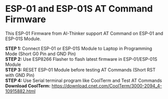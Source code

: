 # ESP-01 and ESP-01S AT Command Firmware

This ESP-01 Firmware from AI-Thinker support AT Command on ESP-01 and ESP-01S Module. 

<b> STEP 1: </b> Connect ESP-01 or ESP-01S Module to Laptop in Programming Mode (Short G0 Pin and GND Pin)</br>
<b> STEP 2: </b> Use ESP8266 Flasher to flash latest firmware in ESP-01/ESP-01S Module</br>
<b> STEP 3: </b> RESET ESP-01 Module before testing AT Commands (Short RST with GND Pin)</br>
<b> STEP 4: </b> Use Serial terminal program like CoolTerm and Test AT Commands</br>
<b> Download CoolTerm:</b> https://download.cnet.com/CoolTerm/3000-2094_4-10915882.html</br>
